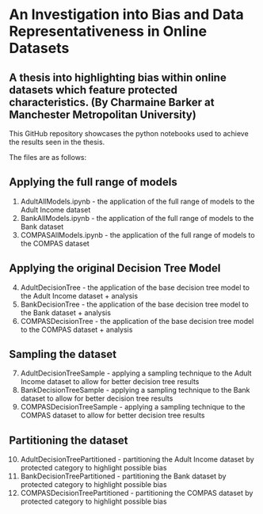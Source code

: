 # An Investigation into Bias and Data Representativeness in Online Datasets
A thesis into highlighting bias within online datasets which feature protected characteristics.
(By Charmaine Barker at Manchester Metropolitan University)
---
This GitHub repository showcases the python notebooks used to achieve the results seen in the thesis.

The files are as follows:

## Applying the full range of models
1. AdultAllModels.ipynb - the application of the full range of models to the Adult Income dataset
2. BankAllModels.ipynb - the application of the full range of models to the Bank dataset
3. COMPASAllModels.ipynb - the application of the full range of models to the COMPAS dataset

## Applying the original Decision Tree Model
4. AdultDecisionTree - the application of the base decision tree model to the Adult Income dataset + analysis
5. BankDecisionTree - the application of the base decision tree model to the Bank dataset + analysis
6. COMPASDecisionTree - the application of the base decision tree model to the COMPAS dataset + analysis

## Sampling the dataset
7. AdultDecisionTreeSample - applying a sampling technique to the Adult Income dataset to allow for better decision tree results
8. BankDecisionTreeSample - applying a sampling technique to the Bank dataset to allow for better decision tree results
9. COMPASDecisionTreeSample - applying a sampling technique to the COMPAS dataset to allow for better decision tree results

## Partitioning the dataset
10. AdultDecisionTreePartitioned - partitioning the Adult Income dataset by protected category to highlight possible bias
11. BankDecisionTreePartitioned - partitioning the Bank dataset by protected category to highlight possible bias
12. COMPASDecisionTreePartitioned - partitioning the COMPAS dataset by protected category to highlight possible bias
